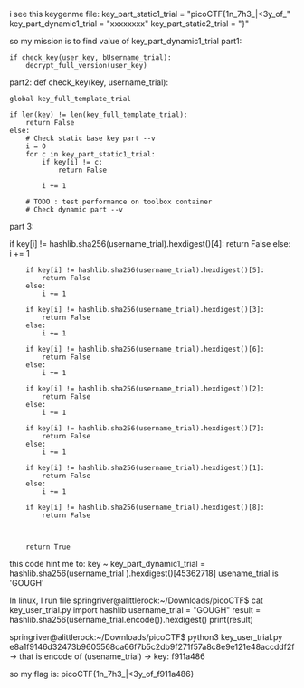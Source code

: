 i see this keygenme file:
key_part_static1_trial = "picoCTF{1n_7h3_|<3y_of_"
key_part_dynamic1_trial = "xxxxxxxx"
key_part_static2_trial = "}"

so my mission is to find value of key_part_dynamic1_trial 
part1: 
 
    if check_key(user_key, bUsername_trial):
        decrypt_full_version(user_key)

part2: 
  def check_key(key, username_trial):

    global key_full_template_trial

    if len(key) != len(key_full_template_trial):
        return False
    else:
        # Check static base key part --v
        i = 0
        for c in key_part_static1_trial:
            if key[i] != c:
                return False

            i += 1

        # TODO : test performance on toolbox container
        # Check dynamic part --v


  part 3: 
  
   if key[i] != hashlib.sha256(username_trial).hexdigest()[4]:
            return False
        else:
            i += 1

        if key[i] != hashlib.sha256(username_trial).hexdigest()[5]:
            return False
        else:
            i += 1

        if key[i] != hashlib.sha256(username_trial).hexdigest()[3]:
            return False
        else:
            i += 1

        if key[i] != hashlib.sha256(username_trial).hexdigest()[6]:
            return False
        else:
            i += 1

        if key[i] != hashlib.sha256(username_trial).hexdigest()[2]:
            return False
        else:
            i += 1

        if key[i] != hashlib.sha256(username_trial).hexdigest()[7]:
            return False
        else:
            i += 1

        if key[i] != hashlib.sha256(username_trial).hexdigest()[1]:
            return False
        else:
            i += 1

        if key[i] != hashlib.sha256(username_trial).hexdigest()[8]:
            return False



        return True

this code hint me to: key ~ key_part_dynamic1_trial = hashlib.sha256(username_trial ).hexdigest()[45362718]
      usename_trial is 'GOUGH'

  In linux, I run file 
springriver@alittlerock:~/Downloads/picoCTF$ cat key_user_trial.py 
import hashlib
username_trial = "GOUGH"
result  = hashlib.sha256(username_trial.encode()).hexdigest()
print(result)

springriver@alittlerock:~/Downloads/picoCTF$ python3 key_user_trial.py 
e8a1f9146d32473b9605568ca66f7b5c2db9f271f57a8c8e9e121e48accddf2f -> that is encode of (usename_trial) -> key: f911a486

so my flag is: picoCTF{1n_7h3_|<3y_of_f911a486}



